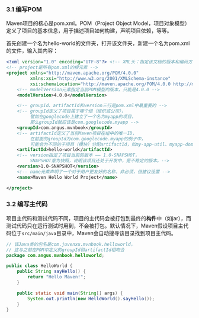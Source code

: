 ### 3.1 编写POM

Maven项目的核心是pom.xml。POM（Project Object Model，项目对象模型）定义了项目的基本信息，用于描述项目如何构建，声明项目依赖，等等。

首先创建一个名为hello-world的文件夹，打开该文件夹，新建一个名为pom.xml的文件，输入其内容：

```xml
<?xml version="1.0" encoding="UTF-8"?> <!-- XML头：指定该文档的版本和编码方式 -->
<!-- project是所有pom.xml的根元素 -->
<project xmlns="http://maven.apache.org/POM/4.0.0"
         xmlns:xsi="http://www.w3.org/2001/XMLSchema-instance"
         xsi:schemaLocation="http://maven.apache.org/POM/4.0.0 http://maven.apache.org/xsd/maven-4.0.0.xsd">
	<!-- modelVersion元素指定当前POM模型的版本，只能是4.0.0 -->
  	<modelVersion>4.0.0</modelVersion>

	<!-- groupId、artifactId和version三行是pom.xml中最重要的 -->
	<!-- groupId定义了项目属于哪个组（组织或公司），
	     譬如在googlecode上建立了一个名为myapp的项目，
	     那么groupId就应该是com.googlecode.myapp -->
	<groupId>com.angus.mvnbook</groupId>
	<!-- artifactId定义了当前Maven项目在组中的唯一ID，
	     在前面的groupId为com.googlecode.myapp的例子中，
	     可能会为不同的子项目（模块）分配artifactId，如my-app-util、myapp-domain、myapp-web等 -->
	<artifactId>hello-world</artifactId>
	<!-- version指定了项目当前的版本 —— 1.0-SNAPSHOT，
	     SNAPSHOT意为快照，说明该项目还处于开发中，是不稳定的版本。-->
	<version>1.0-SNAPSHOT</version>
	<!-- name元素声明了一个对于用户更友好的名称，非必须，但建议设置 -->
	<name>Maven Hello World Project</name>

</project>
```

### 3.2 编写主代码

项目主代码和测试代码不同，项目的主代码会被打包到最终的**构件**中（如jar），而测试代码只在运行测试时用到，不会被打包。默认情况下，Maven假设项目主代码位于`src/main/java`目录中，Maven会自动搜寻该目录找到项目主代码。

```java
// 该Java类的包名是com.juvenxu.mvnbook.helloworld，
// 这与之前在POM中定义的groupId和artifactId相吻合
package com.angus.mvnbook.helloworld;

public class HelloWorld {
    public String sayHello() {
        return "Hello Maven!";
    }

    public static void main(String[] args) {
        System.out.println(new HelloWorld().sayHello());
    }
}
```


